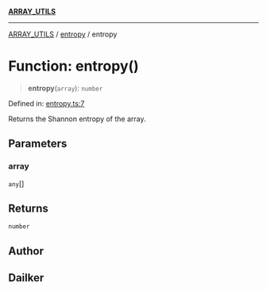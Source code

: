 [**ARRAY_UTILS**](../../README.md)

***

[ARRAY_UTILS](../../README.md) / [entropy](../README.md) / entropy

# Function: entropy()

> **entropy**(`array`): `number`

Defined in: [entropy.ts:7](https://github.com/dailker/everyutil/blob/bb767aea9d58118889b305a48f8f36431b1abbeb/src/array/entropy.ts#L7)

Returns the Shannon entropy of the array.

## Parameters

### array

`any`[]

## Returns

`number`

## Author

## Dailker
